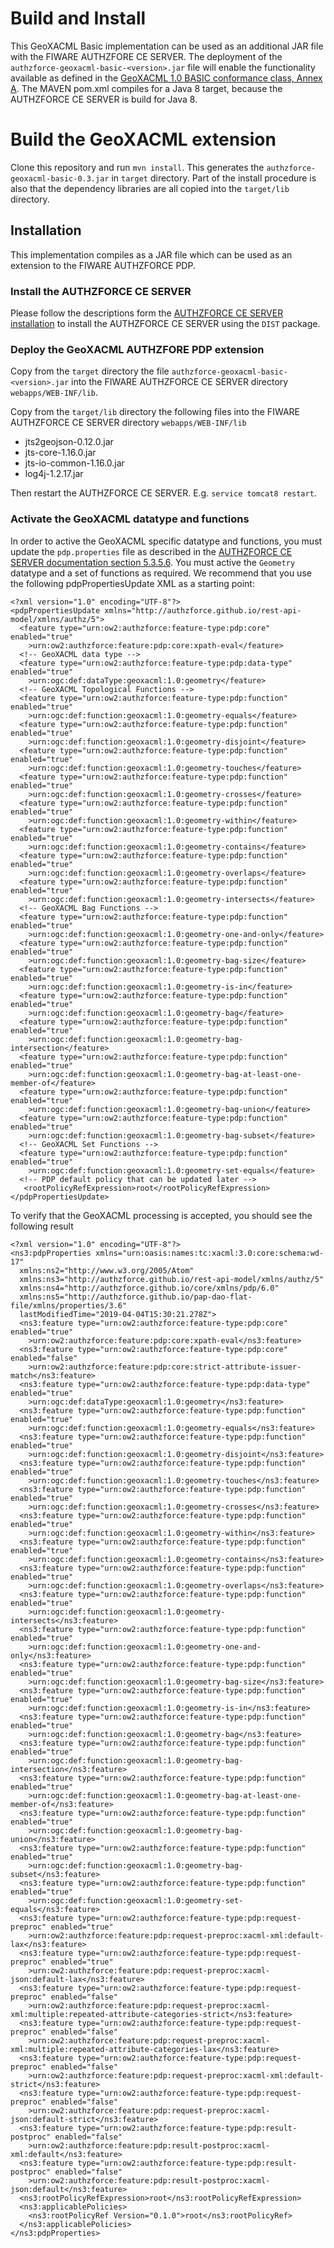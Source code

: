 # Build and Install
This GeoXACML Basic implementation can be used as an additional JAR file with the FIWARE AUTHZFORE CE SERVER. The deployment of the `authzforce-geoxacml-basic-<version>.jar` file will enable the functionality available as defined in the [GeoXACML 1.0 BASIC conformance class, Annex A](http://portal.opengeospatial.org/files/?artifact_id=42734). The MAVEN pom.xml compiles for a Java 8 target, because the AUTHZFORCE CE SERVER is build for Java 8.

# Build the GeoXACML extension
Clone this repository and run `mvn install`. This generates the `authzforce-geoxacml-basic-0.3.jar` in `target` directory.
Part of the install procedure is also that the dependency libraries are all copied into the `target/lib` directory.

## Installation
This implementation compiles as a JAR file which can be used as an extension to the FIWARE AUTHZFORCE PDP.

### Install the AUTHZFORCE CE SERVER
Please follow the descriptions form the [AUTHZFORCE CE SERVER installation](https://authzforce-ce-fiware.readthedocs.io/en/latest/InstallationAndAdministrationGuide.html) to install the AUTHZFORCE CE SERVER using the `DIST` package.

### Deploy the GeoXACML AUTHZFORE PDP extension
Copy from the `target` directory the file `authzforce-geoxacml-basic-<version>.jar` into the FIWARE AUTHZFORCE CE SERVER directory `webapps/WEB-INF/lib`.

Copy from the `target/lib` directory the following files into the FIWARE AUTHZFORCE CE SERVER directory `webapps/WEB-INF/lib`

* jts2geojson-0.12.0.jar
* jts-core-1.16.0.jar
* jts-io-common-1.16.0.jar
* log4j-1.2.17.jar

Then restart the AUTHZFORCE CE SERVER. E.g. `service tomcat8 restart`.

### Activate the GeoXACML datatype and functions
In order to active the GeoXACML specific datatype and functions, you must update the `pdp.properties` file as described in the [AUTHZFORCE CE SERVER documentation section 5.3.5.6](https://authzforce-ce-fiware.readthedocs.io/en/latest/UserAndProgrammersGuide.html#policy-decision-pdp-properties). You must active the `Geometry` datatype and a set of functions as required. We recommend that you use the following pdpPropertiesUpdate XML as a starting point:


````
<?xml version="1.0" encoding="UTF-8"?>
<pdpPropertiesUpdate xmlns="http://authzforce.github.io/rest-api-model/xmlns/authz/5">
  <feature type="urn:ow2:authzforce:feature-type:pdp:core" enabled="true"
    >urn:ow2:authzforce:feature:pdp:core:xpath-eval</feature>
  <!-- GeoXACML data type -->
  <feature type="urn:ow2:authzforce:feature-type:pdp:data-type" enabled="true"
    >urn:ogc:def:dataType:geoxacml:1.0:geometry</feature>
  <!-- GeoXACML Topological Functions -->
  <feature type="urn:ow2:authzforce:feature-type:pdp:function" enabled="true"
    >urn:ogc:def:function:geoxacml:1.0:geometry-equals</feature>
  <feature type="urn:ow2:authzforce:feature-type:pdp:function" enabled="true"
    >urn:ogc:def:function:geoxacml:1.0:geometry-disjoint</feature>
  <feature type="urn:ow2:authzforce:feature-type:pdp:function" enabled="true"
    >urn:ogc:def:function:geoxacml:1.0:geometry-touches</feature> 
  <feature type="urn:ow2:authzforce:feature-type:pdp:function" enabled="true"
    >urn:ogc:def:function:geoxacml:1.0:geometry-crosses</feature> 
  <feature type="urn:ow2:authzforce:feature-type:pdp:function" enabled="true"
    >urn:ogc:def:function:geoxacml:1.0:geometry-within</feature>
  <feature type="urn:ow2:authzforce:feature-type:pdp:function" enabled="true"
    >urn:ogc:def:function:geoxacml:1.0:geometry-contains</feature>
  <feature type="urn:ow2:authzforce:feature-type:pdp:function" enabled="true"
    >urn:ogc:def:function:geoxacml:1.0:geometry-overlaps</feature>
  <feature type="urn:ow2:authzforce:feature-type:pdp:function" enabled="true"
    >urn:ogc:def:function:geoxacml:1.0:geometry-intersects</feature>
  <!-- GeoXACML Bag Functions --> 
  <feature type="urn:ow2:authzforce:feature-type:pdp:function" enabled="true"
    >urn:ogc:def:function:geoxacml:1.0:geometry-one-and-only</feature>
  <feature type="urn:ow2:authzforce:feature-type:pdp:function" enabled="true"
    >urn:ogc:def:function:geoxacml:1.0:geometry-bag-size</feature>
  <feature type="urn:ow2:authzforce:feature-type:pdp:function" enabled="true"
    >urn:ogc:def:function:geoxacml:1.0:geometry-is-in</feature>
  <feature type="urn:ow2:authzforce:feature-type:pdp:function" enabled="true"
    >urn:ogc:def:function:geoxacml:1.0:geometry-bag</feature>  
  <feature type="urn:ow2:authzforce:feature-type:pdp:function" enabled="true"
    >urn:ogc:def:function:geoxacml:1.0:geometry-bag-intersection</feature>
  <feature type="urn:ow2:authzforce:feature-type:pdp:function" enabled="true"
    >urn:ogc:def:function:geoxacml:1.0:geometry-bag-at-least-one-member-of</feature>
  <feature type="urn:ow2:authzforce:feature-type:pdp:function" enabled="true"
    >urn:ogc:def:function:geoxacml:1.0:geometry-bag-union</feature>
  <feature type="urn:ow2:authzforce:feature-type:pdp:function" enabled="true"
    >urn:ogc:def:function:geoxacml:1.0:geometry-bag-subset</feature>
  <!-- GeoXACML Set Functions -->
  <feature type="urn:ow2:authzforce:feature-type:pdp:function" enabled="true"
    >urn:ogc:def:function:geoxacml:1.0:geometry-set-equals</feature>
  <!-- PDP default policy that can be updated later -->
   <rootPolicyRefExpression>root</rootPolicyRefExpression>
</pdpPropertiesUpdate>
````

To verify that the GeoXACML processing is accepted, you should see the following result

````
<?xml version="1.0" encoding="UTF-8"?>
<ns3:pdpProperties xmlns="urn:oasis:names:tc:xacml:3.0:core:schema:wd-17"
  xmlns:ns2="http://www.w3.org/2005/Atom"
  xmlns:ns3="http://authzforce.github.io/rest-api-model/xmlns/authz/5"
  xmlns:ns4="http://authzforce.github.io/core/xmlns/pdp/6.0"
  xmlns:ns5="http://authzforce.github.io/pap-dao-flat-file/xmlns/properties/3.6"
  lastModifiedTime="2019-04-04T15:30:21.278Z">
  <ns3:feature type="urn:ow2:authzforce:feature-type:pdp:core" enabled="true"
    >urn:ow2:authzforce:feature:pdp:core:xpath-eval</ns3:feature>
  <ns3:feature type="urn:ow2:authzforce:feature-type:pdp:core" enabled="false"
    >urn:ow2:authzforce:feature:pdp:core:strict-attribute-issuer-match</ns3:feature>
  <ns3:feature type="urn:ow2:authzforce:feature-type:pdp:data-type" enabled="true"
    >urn:ogc:def:dataType:geoxacml:1.0:geometry</ns3:feature>
  <ns3:feature type="urn:ow2:authzforce:feature-type:pdp:function" enabled="true"
    >urn:ogc:def:function:geoxacml:1.0:geometry-equals</ns3:feature>
  <ns3:feature type="urn:ow2:authzforce:feature-type:pdp:function" enabled="true"
    >urn:ogc:def:function:geoxacml:1.0:geometry-disjoint</ns3:feature>
  <ns3:feature type="urn:ow2:authzforce:feature-type:pdp:function" enabled="true"
    >urn:ogc:def:function:geoxacml:1.0:geometry-touches</ns3:feature>
  <ns3:feature type="urn:ow2:authzforce:feature-type:pdp:function" enabled="true"
    >urn:ogc:def:function:geoxacml:1.0:geometry-crosses</ns3:feature>
  <ns3:feature type="urn:ow2:authzforce:feature-type:pdp:function" enabled="true"
    >urn:ogc:def:function:geoxacml:1.0:geometry-within</ns3:feature>
  <ns3:feature type="urn:ow2:authzforce:feature-type:pdp:function" enabled="true"
    >urn:ogc:def:function:geoxacml:1.0:geometry-contains</ns3:feature>
  <ns3:feature type="urn:ow2:authzforce:feature-type:pdp:function" enabled="true"
    >urn:ogc:def:function:geoxacml:1.0:geometry-overlaps</ns3:feature>
  <ns3:feature type="urn:ow2:authzforce:feature-type:pdp:function" enabled="true"
    >urn:ogc:def:function:geoxacml:1.0:geometry-intersects</ns3:feature>
  <ns3:feature type="urn:ow2:authzforce:feature-type:pdp:function" enabled="true"
    >urn:ogc:def:function:geoxacml:1.0:geometry-one-and-only</ns3:feature>
  <ns3:feature type="urn:ow2:authzforce:feature-type:pdp:function" enabled="true"
    >urn:ogc:def:function:geoxacml:1.0:geometry-bag-size</ns3:feature>
  <ns3:feature type="urn:ow2:authzforce:feature-type:pdp:function" enabled="true"
    >urn:ogc:def:function:geoxacml:1.0:geometry-is-in</ns3:feature>
  <ns3:feature type="urn:ow2:authzforce:feature-type:pdp:function" enabled="true"
    >urn:ogc:def:function:geoxacml:1.0:geometry-bag</ns3:feature>
  <ns3:feature type="urn:ow2:authzforce:feature-type:pdp:function" enabled="true"
    >urn:ogc:def:function:geoxacml:1.0:geometry-bag-intersection</ns3:feature>
  <ns3:feature type="urn:ow2:authzforce:feature-type:pdp:function" enabled="true"
    >urn:ogc:def:function:geoxacml:1.0:geometry-bag-at-least-one-member-of</ns3:feature>
  <ns3:feature type="urn:ow2:authzforce:feature-type:pdp:function" enabled="true"
    >urn:ogc:def:function:geoxacml:1.0:geometry-bag-union</ns3:feature>
  <ns3:feature type="urn:ow2:authzforce:feature-type:pdp:function" enabled="true"
    >urn:ogc:def:function:geoxacml:1.0:geometry-bag-subset</ns3:feature>
  <ns3:feature type="urn:ow2:authzforce:feature-type:pdp:function" enabled="true"
    >urn:ogc:def:function:geoxacml:1.0:geometry-set-equals</ns3:feature>
  <ns3:feature type="urn:ow2:authzforce:feature-type:pdp:request-preproc" enabled="true"
    >urn:ow2:authzforce:feature:pdp:request-preproc:xacml-xml:default-lax</ns3:feature>
  <ns3:feature type="urn:ow2:authzforce:feature-type:pdp:request-preproc" enabled="true"
    >urn:ow2:authzforce:feature:pdp:request-preproc:xacml-json:default-lax</ns3:feature>
  <ns3:feature type="urn:ow2:authzforce:feature-type:pdp:request-preproc" enabled="false"
    >urn:ow2:authzforce:feature:pdp:request-preproc:xacml-xml:multiple:repeated-attribute-categories-strict</ns3:feature>
  <ns3:feature type="urn:ow2:authzforce:feature-type:pdp:request-preproc" enabled="false"
    >urn:ow2:authzforce:feature:pdp:request-preproc:xacml-xml:multiple:repeated-attribute-categories-lax</ns3:feature>
  <ns3:feature type="urn:ow2:authzforce:feature-type:pdp:request-preproc" enabled="false"
    >urn:ow2:authzforce:feature:pdp:request-preproc:xacml-xml:default-strict</ns3:feature>
  <ns3:feature type="urn:ow2:authzforce:feature-type:pdp:request-preproc" enabled="false"
    >urn:ow2:authzforce:feature:pdp:request-preproc:xacml-json:default-strict</ns3:feature>
  <ns3:feature type="urn:ow2:authzforce:feature-type:pdp:result-postproc" enabled="false"
    >urn:ow2:authzforce:feature:pdp:result-postproc:xacml-xml:default</ns3:feature>
  <ns3:feature type="urn:ow2:authzforce:feature-type:pdp:result-postproc" enabled="false"
    >urn:ow2:authzforce:feature:pdp:result-postproc:xacml-json:default</ns3:feature>
  <ns3:rootPolicyRefExpression>root</ns3:rootPolicyRefExpression>
  <ns3:applicablePolicies>
    <ns3:rootPolicyRef Version="0.1.0">root</ns3:rootPolicyRef>
  </ns3:applicablePolicies>
</ns3:pdpProperties>
```` 
